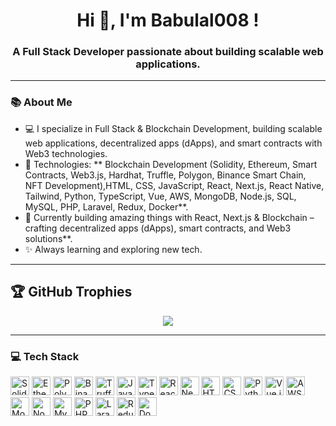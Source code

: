 




<h1 align="center">Hi 👋, I'm Babulal008 !</h1>
<h3 align="center">A Full Stack Developer passionate about building scalable web applications.</h3>






---

### 📚 About Me
- 💻 I specialize in Full Stack & Blockchain Development, building scalable web applications, decentralized apps (dApps), and smart contracts with Web3 technologies.
- 🌟 Technologies: ** Blockchain Development (Solidity, Ethereum, Smart Contracts, Web3.js, Hardhat, Truffle, Polygon, Binance Smart Chain, NFT Development),HTML, CSS, JavaScript, React, Next.js, React Native, Tailwind, Python, TypeScript, Vue, AWS, MongoDB, Node.js, SQL, MySQL, PHP, Laravel, Redux, Docker**.
- 💪 Currently building amazing things with React, Next.js & Blockchain – crafting decentralized apps (dApps), smart contracts, and Web3 solutions**.
- ✨ Always learning and exploring new tech.
---
## 🏆 **GitHub Trophies**
<p align="center">
  <img src="https://github-profile-trophy.vercel.app/?username=Babulal008&theme=darkhub&no-frame=true&column=6">
</p>

---


### 💻 Tech Stack
<div align="left">
 <img src="https://cdn.jsdelivr.net/gh/devicons/devicon/icons/solidity/solidity-original.svg" height="30" alt="Solidity" />
<img src="https://upload.wikimedia.org/wikipedia/commons/0/05/Ethereum_logo_2014.svg" height="30" alt="Ethereum" />
<img src="https://cryptologos.cc/logos/polygon-matic-logo.png?v=025" height="30" alt="Polygon" />
<img src="https://cryptologos.cc/logos/binance-coin-bnb-logo.png?v=025" height="30" alt="Binance Smart Chain" />

<img src="https://avatars.githubusercontent.com/u/22213699?s=200&v=4" height="30" alt="Truffle" />



  <img src="https://cdn.jsdelivr.net/gh/devicons/devicon/icons/javascript/javascript-original.svg" height="30" alt="JavaScript" />
  <img src="https://cdn.jsdelivr.net/gh/devicons/devicon/icons/typescript/typescript-original.svg" height="30" alt="TypeScript" />
  <img src="https://cdn.jsdelivr.net/gh/devicons/devicon/icons/react/react-original.svg" height="30" alt="React" />
  <img src="https://cdn.jsdelivr.net/gh/devicons/devicon/icons/nextjs/nextjs-original.svg" height="30" alt="Next.js" />
  <img src="https://cdn.jsdelivr.net/gh/devicons/devicon/icons/html5/html5-original.svg" height="30" alt="HTML5" />
  <img src="https://cdn.jsdelivr.net/gh/devicons/devicon/icons/css3/css3-original.svg" height="30" alt="CSS3" />
  <img src="https://cdn.jsdelivr.net/gh/devicons/devicon/icons/python/python-original.svg" height="30" alt="Python" />
  <img src="https://cdn.jsdelivr.net/gh/devicons/devicon/icons/vuejs/vuejs-original.svg" height="30" alt="Vue.js" />
<img src="https://upload.wikimedia.org/wikipedia/commons/9/93/Amazon_Web_Services_Logo.svg" height="30" alt="AWS" />
  <img src="https://cdn.jsdelivr.net/gh/devicons/devicon/icons/mongodb/mongodb-original.svg" height="30" alt="MongoDB" />
  <img src="https://cdn.jsdelivr.net/gh/devicons/devicon/icons/nodejs/nodejs-original.svg" height="30" alt="Node.js" />
  <img src="https://cdn.jsdelivr.net/gh/devicons/devicon/icons/mysql/mysql-original.svg" height="30" alt="MySQL" />
  <img src="https://cdn.jsdelivr.net/gh/devicons/devicon/icons/php/php-original.svg" height="30" alt="PHP" />
  <img src="https://cdn.jsdelivr.net/gh/devicons/devicon/icons/laravel/laravel-original.svg" height="30" alt="Laravel" />
  <img src="https://cdn.jsdelivr.net/gh/devicons/devicon/icons/redux/redux-original.svg" height="30" alt="Redux" />
  <img src="https://cdn.jsdelivr.net/gh/devicons/devicon/icons/docker/docker-original.svg" height="30" alt="Docker" />
</div>

